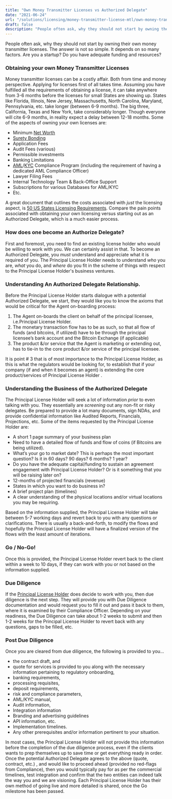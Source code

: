 ```yaml
---
title: "Own Money Transmitter Licenses vs Authorized Delegate"
date: "2021-06-24"
url: "/solutions/licensing/money-transmitter-license-mtl/own-money-transmitter-licenses-vs-authorized-delegate/"
draft: false
description: "People often ask, why they should not start by owning their own money transmitter licenses. The answer is not so simple. It depends on so many factors..."
---
```


People often ask, why they should not start by owning their own money transmitter licenses. The answer is not so simple. It depends on so many factors. Are you a startup? Do you have adequate funding and resources? 

### Obtaining your own Money Transmitter Licenses

Money transmitter licenses can be a costly affair. Both from time and money perspective. Applying for licenses first of all takes time. Assuming you have fulfilled all the requirements of obtaining a license, it can take anywhere from 3-6 months before the licenses for small States are showing up. States like Florida, Illinois, New Jersey, Massachusetts, North Carolina, Maryland, Pennsylvania, etc. take longer (between 6-9 months). The big three, California, Texas and New York, take considerably longer. Though everyone will cite 6-9 months, in reality expect a delay between 12-18 months. Some of the aspects of owning your own licenses are: 

  * Minimum [Net Worth](https://faisalkhan.com/knowledge-hub/resources-and-references/net-worth/)
  * [Surety Bonding](https://faisalkhan.com/knowledge-hub/resources-and-references/surety-bond/)
  * Application Fees
  * Audit Fees (various)
  * Permissible investments
  * Banking Limitations
  * [AML](https://faisalkhan.com/solutions/risk-and-compliance/anti-money-laundering-aml/)/[KYC](https://faisalkhan.com/solutions/risk-and-compliance/know-your-customer-kyc/) Compliance Program (including the requirement of having a dedicated AML Compliance Officer)
  * Lawyer Filing Fees
  * Internal Technology Team & Back-Office Support
  * Subscriptions for various Databases for AML/KYC
  * Etc.

A great document that outlines the costs associated with  _just_ the licensing aspect, is [50 US States Licensing Requirements](https://faisalkhan.com/wp-content/uploads/2015/05/50-US-States-Licensing-Requirements.pdf). Compare the pain points associated with obtaining your own licensing versus starting out as an Authorized Delegate, which is a much easier process. 

### How does one become an Authorize Delegate?

First and foremost, you need to find an existing license holder who would be willing to work with you. We can certainly assist in that. To become an Authorized Delegate, you  _must_ understand and appreciate what it is required of you. The Principal License Holder needs to understand  _who_ you are,  _what_ you do, and  _where_ do you fit in the scheme of things with respect to the Principal License Holder's business ventures. 

### Understanding An Authorized Delegate Relationship.

Before the Principal License Holder starts dialogue with a potential Authorized Delegate, we start, they would like you to know the axioms that would be critical for the Agent on-boarding process: 

  1. The Agent on-boards the client on behalf of the principal licensee, i.e.Principal License Holder.
  2. The monetary transaction flow has to be as such, so that all flow of funds (and bitcoins, if utilized) have to be through the principal licensee’s bank account and the Bitcoin Exchange (if applicable)
  3. The product &/or service that the Agent is marketing or extending out, has to tie-in to the core product &/or service of the principal licensee.

It is point # 3 that is of most importance to the Principal License Holder, as this is what the regulators would be looking for, to establish that if your company (if and when it becomes an agent) is extending the core product/services of Principal License Holder . 

### Understanding the Business of the Authorized Delegate

The Principal License Holder will seek a lot of information _prior_ to even talking with you. They essentially are  _screening_ out any non-fit or risky delegates. Be prepared to provide a lot many documents, sign NDAs, and provide confidential information like Audited Reports, Financials, Projections, etc. Some of the items requested by the Principal License Holder are: 

  * A short 1 page summary of your business plan
  * Need to have a detailed flow of funds and flow of coins (if Bitcoins are being utilized).
  * What’s your go to market date? This is perhaps the most important question? Is it in 60 days? 90 days? 6 months? 1 year?
  * Do you have the adequate capital/funding to sustain an agreement engagement with Principal License Holder? Or is it something that you will be raising later on?
  * 12-months of projected financials (revenue)
  * States in which you want to do business in?
  * A brief project plan (timelines)
  * A clear understanding of the physical locations and/or virtual locations you may be requiring.

Based on the information supplied, the Principal License Holder will take between 5-7 working days and revert back to you with any questions or clarifications. There is usually a back-and-forth, to modify the flows and hopefully the Principal License Holder will have a finalized version of the flows with the least amount of iterations. 

### Go / No-Go!

Once this is provided, the Principal License Holder revert back to the client within a week to 10 days, if they can work with you or not based on the information supplied. 

### Due Diligence

If the [Principal License Holder](https://faisalkhan.com/knowledge-hub/resources-and-references/principal-license-holder-plh/) does decide to work with you, then due diligence is the next step. They will provide you with Due Diligence documentation and would request you to fill it out and pass it back to them, where it is examined by their Compliance Officer. Depending on your readiness, the Due Diligence can take about 1-2 weeks to submit and then 1-2 weeks for the Principal License Holder to revert back with any questions, gaps to be filled, etc. 

### Post Due Diligence

Once you are cleared from due diligence, the following is provided to you… 

  * the contract draft, and
  * quote for services is provided to you along with the necessary information pertaining to regulatory onboarding,
  * banking requirements,
  * processing requisites,
  * deposit requirements,
  * risk and compliance parameters,
  * AML/KYC manual,
  * Audit information,
  * Integration information
  * Branding and advertising guidelines
  * API information, etc.
  * Implementation timelines.
  * Any other prerequisites and/or information pertinent to your situation.

In most cases, the Principal License Holder will not provide this information before the completion of the due diligence process, even if the clients wants to prep themselves up to save time or get everything ready in order. Once the potential Authorized Delegate agrees to the above (quote, contract, etc.) , and would like to proceed ahead (provided no red-flags from Compliance), then you would typically pay for as per the commercial timelines, test integration and confirm that the two entities can indeed talk the way you and we are visioning. Each Principal License Holder has their own method of going live and more detailed is shared, once the Go milestone has been passed.